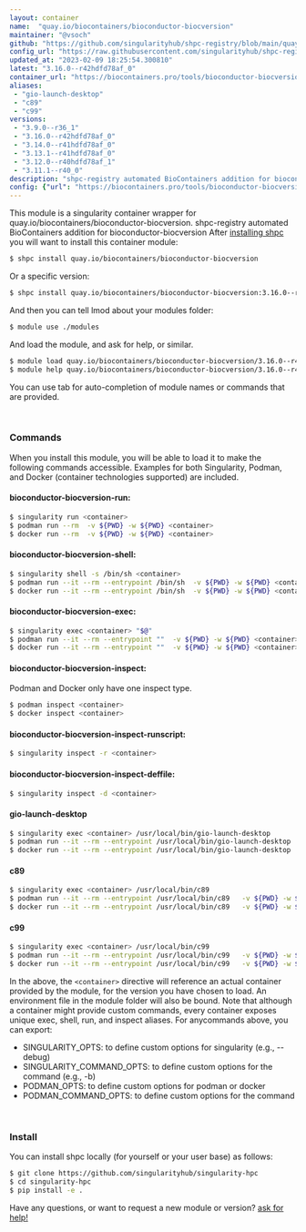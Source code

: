 ```yaml
---
layout: container
name:  "quay.io/biocontainers/bioconductor-biocversion"
maintainer: "@vsoch"
github: "https://github.com/singularityhub/shpc-registry/blob/main/quay.io/biocontainers/bioconductor-biocversion/container.yaml"
config_url: "https://raw.githubusercontent.com/singularityhub/shpc-registry/main/quay.io/biocontainers/bioconductor-biocversion/container.yaml"
updated_at: "2023-02-09 18:25:54.300810"
latest: "3.16.0--r42hdfd78af_0"
container_url: "https://biocontainers.pro/tools/bioconductor-biocversion"
aliases:
 - "gio-launch-desktop"
 - "c89"
 - "c99"
versions:
 - "3.9.0--r36_1"
 - "3.16.0--r42hdfd78af_0"
 - "3.14.0--r41hdfd78af_0"
 - "3.13.1--r41hdfd78af_0"
 - "3.12.0--r40hdfd78af_1"
 - "3.11.1--r40_0"
description: "shpc-registry automated BioContainers addition for bioconductor-biocversion"
config: {"url": "https://biocontainers.pro/tools/bioconductor-biocversion", "maintainer": "@vsoch", "description": "shpc-registry automated BioContainers addition for bioconductor-biocversion", "latest": {"3.16.0--r42hdfd78af_0": "sha256:9325edeadeeb99f5e8f8104273279187754f140798a8af9faa38bba3c7013c7a"}, "tags": {"3.9.0--r36_1": "sha256:fdcaa0698da552cbbd9b00b5e0919489f2d56353609bb8802a8604646fbf0c61", "3.16.0--r42hdfd78af_0": "sha256:9325edeadeeb99f5e8f8104273279187754f140798a8af9faa38bba3c7013c7a", "3.14.0--r41hdfd78af_0": "sha256:f251340bb1c87565f3be082a92c0c488f08e406186c668a4299547ba666f921b", "3.13.1--r41hdfd78af_0": "sha256:70c18d41b951f9627789d7a4f84688103ec207781978091eab7c62f311bc5ee6", "3.12.0--r40hdfd78af_1": "sha256:e4463ec58d876e8080f5760d03d2870f724031cb4956fea54e35bc525dd298fb", "3.11.1--r40_0": "sha256:c901a6d40cc5afbb4f9b4e40878ba084b582e95b637968452d04556cf62419f7"}, "docker": "quay.io/biocontainers/bioconductor-biocversion", "aliases": {"gio-launch-desktop": "/usr/local/bin/gio-launch-desktop", "c89": "/usr/local/bin/c89", "c99": "/usr/local/bin/c99"}}
---
```


This module is a singularity container wrapper for quay.io/biocontainers/bioconductor-biocversion.
shpc-registry automated BioContainers addition for bioconductor-biocversion
After [installing shpc](#install) you will want to install this container module:


```bash
$ shpc install quay.io/biocontainers/bioconductor-biocversion
```

Or a specific version:

```bash
$ shpc install quay.io/biocontainers/bioconductor-biocversion:3.16.0--r42hdfd78af_0
```

And then you can tell lmod about your modules folder:

```bash
$ module use ./modules
```

And load the module, and ask for help, or similar.

```bash
$ module load quay.io/biocontainers/bioconductor-biocversion/3.16.0--r42hdfd78af_0
$ module help quay.io/biocontainers/bioconductor-biocversion/3.16.0--r42hdfd78af_0
```

You can use tab for auto-completion of module names or commands that are provided.

<br>

### Commands

When you install this module, you will be able to load it to make the following commands accessible.
Examples for both Singularity, Podman, and Docker (container technologies supported) are included.

#### bioconductor-biocversion-run:

```bash
$ singularity run <container>
$ podman run --rm  -v ${PWD} -w ${PWD} <container>
$ docker run --rm  -v ${PWD} -w ${PWD} <container>
```

#### bioconductor-biocversion-shell:

```bash
$ singularity shell -s /bin/sh <container>
$ podman run --it --rm --entrypoint /bin/sh  -v ${PWD} -w ${PWD} <container>
$ docker run --it --rm --entrypoint /bin/sh  -v ${PWD} -w ${PWD} <container>
```

#### bioconductor-biocversion-exec:

```bash
$ singularity exec <container> "$@"
$ podman run --it --rm --entrypoint ""  -v ${PWD} -w ${PWD} <container> "$@"
$ docker run --it --rm --entrypoint ""  -v ${PWD} -w ${PWD} <container> "$@"
```

#### bioconductor-biocversion-inspect:

Podman and Docker only have one inspect type.

```bash
$ podman inspect <container>
$ docker inspect <container>
```

#### bioconductor-biocversion-inspect-runscript:

```bash
$ singularity inspect -r <container>
```

#### bioconductor-biocversion-inspect-deffile:

```bash
$ singularity inspect -d <container>
```


#### gio-launch-desktop

```bash
$ singularity exec <container> /usr/local/bin/gio-launch-desktop
$ podman run --it --rm --entrypoint /usr/local/bin/gio-launch-desktop   -v ${PWD} -w ${PWD} <container> -c " $@"
$ docker run --it --rm --entrypoint /usr/local/bin/gio-launch-desktop   -v ${PWD} -w ${PWD} <container> -c " $@"
```


#### c89

```bash
$ singularity exec <container> /usr/local/bin/c89
$ podman run --it --rm --entrypoint /usr/local/bin/c89   -v ${PWD} -w ${PWD} <container> -c " $@"
$ docker run --it --rm --entrypoint /usr/local/bin/c89   -v ${PWD} -w ${PWD} <container> -c " $@"
```


#### c99

```bash
$ singularity exec <container> /usr/local/bin/c99
$ podman run --it --rm --entrypoint /usr/local/bin/c99   -v ${PWD} -w ${PWD} <container> -c " $@"
$ docker run --it --rm --entrypoint /usr/local/bin/c99   -v ${PWD} -w ${PWD} <container> -c " $@"
```



In the above, the `<container>` directive will reference an actual container provided
by the module, for the version you have chosen to load. An environment file in the
module folder will also be bound. Note that although a container
might provide custom commands, every container exposes unique exec, shell, run, and
inspect aliases. For anycommands above, you can export:

 - SINGULARITY_OPTS: to define custom options for singularity (e.g., --debug)
 - SINGULARITY_COMMAND_OPTS: to define custom options for the command (e.g., -b)
 - PODMAN_OPTS: to define custom options for podman or docker
 - PODMAN_COMMAND_OPTS: to define custom options for the command

<br>

### Install

You can install shpc locally (for yourself or your user base) as follows:

```bash
$ git clone https://github.com/singularityhub/singularity-hpc
$ cd singularity-hpc
$ pip install -e .
```

Have any questions, or want to request a new module or version? [ask for help!](https://github.com/singularityhub/singularity-hpc/issues)